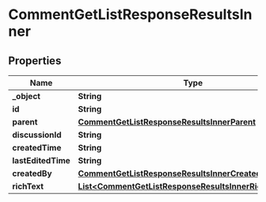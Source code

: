 

# CommentGetListResponseResultsInner


## Properties

| Name | Type | Description | Notes |
|------------ | ------------- | ------------- | -------------|
|**_object** | **String** |  |  [optional] |
|**id** | **String** |  |  [optional] |
|**parent** | [**CommentGetListResponseResultsInnerParent**](CommentGetListResponseResultsInnerParent.md) |  |  [optional] |
|**discussionId** | **String** |  |  [optional] |
|**createdTime** | **String** |  |  [optional] |
|**lastEditedTime** | **String** |  |  [optional] |
|**createdBy** | [**CommentGetListResponseResultsInnerCreatedBy**](CommentGetListResponseResultsInnerCreatedBy.md) |  |  [optional] |
|**richText** | [**List&lt;CommentGetListResponseResultsInnerRichTextInner&gt;**](CommentGetListResponseResultsInnerRichTextInner.md) |  |  [optional] |



